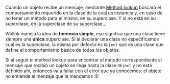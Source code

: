 Cuando un objeto recibe un mensaje, mediante <a href="http://uqbar-wiki.org/index.php?title=Method_lookup" target="_blank">Method lookup</a> buscará el comportamiento requerido en la clase de la cual es instancia y, en caso de no tener un método para el mismo, en su superclase. Y si no está en su superclase, en la superclase de su superclase...

Wollok maneja la idea de **herencia simple**, eso significa que una clase tiene siempre una **única** superclase. Si al declarar una clase no especificamos cuál es la superclase, la misma por defecto es `Object` que es una clase que define el comportamiento básico de todos los objetos.

Si al seguir el method lookup para encontrar el método correspondiente al mensaje que recibió un objeto se llega hasta la clase `Object` y no está definido ahí, entonces va a fallar con el error que ya conocemos: el objeto no entiende el mensaje que le mandamos :astonished: